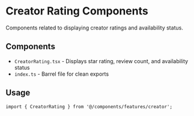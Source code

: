 # Creator Rating Components

Components related to displaying creator ratings and availability status.

## Components

- `CreatorRating.tsx` - Displays star rating, review count, and availability status
- `index.ts` - Barrel file for clean exports

## Usage

```tsx
import { CreatorRating } from '@/components/features/creator';
```